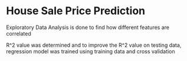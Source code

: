 # House Sale Price Prediction 

Exploratory Data Analysis is done to find how different features are correlated

R^2 value was determined and to improve the R^2 value on testing data, regression model was trained using training data and cross validation
